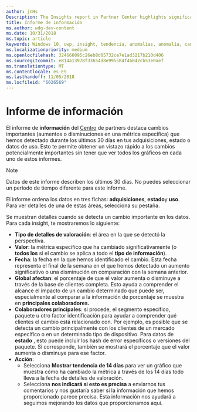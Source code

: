 ```yaml
---
author: jnHs
Description: The Insights report in Partner Center highlights significant changes about your apps.
title: Informe de información
ms.author: wdg-dev-content
ms.date: 10/31/2018
ms.topic: article
keywords: Windows 10, uwp, insight, tendencia, anomalías, anomalía, cambios de datos
ms.localizationpriority: medium
ms.openlocfilehash: 324666095c26eb8d05732ce7e1ad3217b210d406
ms.sourcegitcommit: e814a13978f33654d8e995584f4b047cb53e0aef
ms.translationtype: MT
ms.contentlocale: es-ES
ms.lasthandoff: 11/05/2018
ms.locfileid: "6026569"
---
```

# <a name="insights-report"></a>Informe de información


El informe de **información** del [Centro](https://partner.microsoft.com/dashboard) de partners destaca cambios importantes (aumentos o disminuciones en una métrica específica) que hemos detectado durante los últimos 30 días en tus adquisiciones, estado o datos de uso. Esto te permite obtener un vistazo rápido a los cambios potencialmente importantes sin tener que ver todos los gráficos en cada uno de estos informes.

> [!NOTE]
> Datos de este informe describen los últimos 30 días. No puedes seleccionar un período de tiempo diferente para este informe.

El informe ordena los datos en tres fichas: **adquisiciones**, **estado**y **uso**. Para ver detalles de una de estas áreas, selecciona su pestaña.

Se muestran detalles cuando se detecta un cambio importante en los datos. Para cada insight, te mostraremos lo siguiente:
- **Tipo de detalles de valoración**: el área en la que se detectó la perspectiva.
- **Valor**: la métrica específico que ha cambiado significativamente (o **todos los** si el cambio se aplica a todo el **tipo de información**).
- **Fecha**: la fecha en la que hemos identificado el cambio. Esta fecha representa el final de la semana en el que hemos detectado un aumento significativo o una disminución en comparación con la semana anterior.
- **Global afectan**: el porcentaje de que el valor aumenta o disminuye a través de la base de clientes completa. Esto ayuda a comprender el alcance el impacto de un cambio determinado que puede ser, especialmente al comparar a la información de porcentaje se muestra en **principales colaboradores.**
- **Colaboradores principales**: si procede, el segmento específico, paquete u otro factor identificación para ayudar a comprender qué clientes el cambio está relacionado con. Por ejemplo, es posible que se detecta un cambio principalmente con los clientes de un mercado específico o en un determinado tipo de dispositivo. Para datos de **estado** , esto puede incluir los hash de error específicos o versiones del paquete. Si corresponde, también se mostrará el porcentaje que el valor aumenta o disminuye para ese factor.
- **Acción**:
   - Selecciona **Mostrar tendencia de 14 días** para ver un gráfico que muestra cómo ha cambiado la métrica a través de los 14 días todo lleva a la fecha de detalles de valoración.
   - Selecciona **nos indicará si esto es precisa** a enviarnos tus comentarios y nos gustaría saber si la información que hemos proporcionado parece precisa. Esta información nos ayudará a seguimos mejorando los datos que proporcionamos aquí. 

